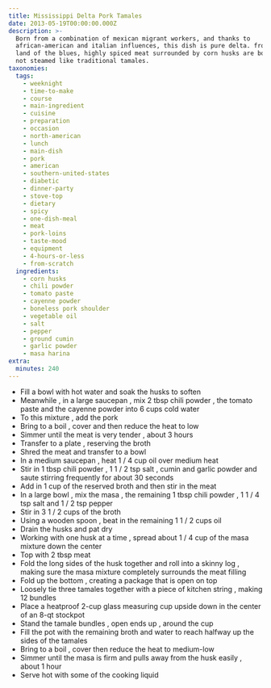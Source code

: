 ```yaml
---
title: Mississippi Delta Pork Tamales
date: 2013-05-19T00:00:00.000Z
description: >-
  Born from a combination of mexican migrant workers, and thanks to
  african-american and italian influences, this dish is pure delta. from the
  land of the blues, highly spiced meat surrounded by corn husks are boiled and
  not steamed like traditional tamales.
taxonomies:
  tags:
    - weeknight
    - time-to-make
    - course
    - main-ingredient
    - cuisine
    - preparation
    - occasion
    - north-american
    - lunch
    - main-dish
    - pork
    - american
    - southern-united-states
    - diabetic
    - dinner-party
    - stove-top
    - dietary
    - spicy
    - one-dish-meal
    - meat
    - pork-loins
    - taste-mood
    - equipment
    - 4-hours-or-less
    - from-scratch
  ingredients:
    - corn husks
    - chili powder
    - tomato paste
    - cayenne powder
    - boneless pork shoulder
    - vegetable oil
    - salt
    - pepper
    - ground cumin
    - garlic powder
    - masa harina
extra:
  minutes: 240
---
```

 - Fill a bowl with hot water and soak the husks to soften
 - Meanwhile , in a large saucepan , mix 2 tbsp chili powder , the tomato paste and the cayenne powder into 6 cups cold water
 - To this mixture , add the pork
 - Bring to a boil , cover and then reduce the heat to low
 - Simmer until the meat is very tender , about 3 hours
 - Transfer to a plate , reserving the broth
 - Shred the meat and transfer to a bowl
 - In a medium saucepan , heat 1 / 4 cup oil over medium heat
 - Stir in 1 tbsp chili powder , 1 1 / 2 tsp salt , cumin and garlic powder and saute stirring frequently for about 30 seconds
 - Add in 1 cup of the reserved broth and then stir in the meat
 - In a large bowl , mix the masa , the remaining 1 tbsp chili powder , 1 1 / 4 tsp salt and 1 / 2 tsp pepper
 - Stir in 3 1 / 2 cups of the broth
 - Using a wooden spoon , beat in the remaining 1 1 / 2 cups oil
 - Drain the husks and pat dry
 - Working with one husk at a time , spread about 1 / 4 cup of the masa mixture down the center
 - Top with 2 tbsp meat
 - Fold the long sides of the husk together and roll into a skinny log , making sure the masa mixture completely surrounds the meat filling
 - Fold up the bottom , creating a package that is open on top
 - Loosely tie three tamales together with a piece of kitchen string , making 12 bundles
 - Place a heatproof 2-cup glass measuring cup upside down in the center of an 8-qt stockpot
 - Stand the tamale bundles , open ends up , around the cup
 - Fill the pot with the remaining broth and water to reach halfway up the sides of the tamales
 - Bring to a boil , cover then reduce the heat to medium-low
 - Simmer until the masa is firm and pulls away from the husk easily , about 1 hour
 - Serve hot with some of the cooking liquid
